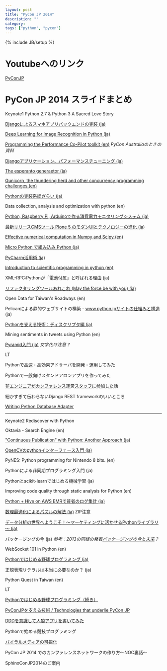 ```yaml
---
layout: post
title: "PyCon JP 2014"
description: ""
category: 
tags: ["python", "pycon"]
---
```

{% include JB/setup %}

# Youtubeへのリンク

[PyConJP](https://www.youtube.com/user/PyConJP/videos)

# PyCon JP 2014 スライドまとめ

Keynote1 Python 2.7 & Python 3 A Sacred Love Story

[Djangoによるスマホアプリバックエンドの実装 \(ja\)](http://www.slideshare.net/nakazawayuichi/pycon-rev005)

[Deep Learning for Image Recognition in Python \(ja\)](http://www.slideshare.net/atelierhide/py-conjp2014-slideshare)

[Programming the Performance Co-Pilot toolkit \(en\)](http://www.performancecopilot.org/papers/pcp-py-dmcache.pdf) *PyCon Australiaのときの資料*

[Djangoアプリケーション、パフォーマンスチューニング \(ja\)](http://www.slideshare.net/hirokiky/pycon2014-django-performance-39037314)

[The esperanto generaetor \(ja\)](http://www.slideshare.net/kawarusosu/the-esperanto-generator)

[Gunicorn, the thundering herd and other concurrency programming challenges \(en\)](https://speakerdeck.com/benoitc/gunicorn-the-thundering-herd-and-other-concurrency-programming-challenges)

[Pythonの実装系総ざらい \(ja\)](http://www.slideshare.net/masahitojp/pyconjp2014)

Data collection, analysis and optimization with python \(en\)

[Python, Raspberry Pi, Arduinoで作る消費電力モニタリングシステム \(ja\)](http://www.slideshare.net/kilo/pythonraspberrypiarduino)

[最新リリースCMSツール Plone 5 のモダンUIとテクノロジーの進化 \(ja\)](http://www.slideshare.net/terapyon/pycon-jp-2014-plone-terada)

[Effective numerical computation in Numpy and Scipy \(en\)](http://www.slideshare.net/hamukazu/effective-numerical-computation-in-num-py-and-scipy)

[Micro Python で組み込み Python \(ja\)](http://www.slideshare.net/hktechno/micro-python-python)

[PyCharm活用術 \(ja\)](http://shimizukawa.bitbucket.org/pyconjp2014-pycharm/index.html)

[Introduction to scientific programming in python \(en\)](https://speakerdeck.com/ohe/introduction-to-scientific-programming-in-python)

XML-RPC:Pythonが「電池付属」と呼ばれる理由 \(ja\)

[リファクタリングツールあれこれ \(May the force be with you\) \(ja\)](http://tell-k.github.io/pyconjp2014/#/)

Open Data for Taiwan's Roadways \(en\)

Pelicanによる静的ウェブサイトの構築 - www.python.jpサイトの仕組みと構造 \(ja\)

[Pythonを支える技術：ディスクリプタ編 \(ja\)](https://speakerdeck.com/knzm/python-wozhi-eruji-shu-deisukuriputabian)

Mining sentiments in tweets using Python \(en\)

[Pyramid入門 \(ja\)](http://www.slideshare.net/aodag/pyconjp-2014-pyramid) *文字化け注意？*

LT

Pythonで高速・高効果アドサーバを開発・運用してみた

Pythonで一般向けスタンドアロンアプリを作ってみた

[非エンジニアがカンファレンス運営スタッフに参加した話](http://www.slideshare.net/mamikotsuda1/pycon-jp-2014-lt)

細かすぎて伝わらないDjango REST frameworkのいいところ

[Writing Python Database Adapter](https://speakerdeck.com/nakagami/pycon-jp-2014-lt)



----

Keynote2 Rediscover with Python

Oktavia - Search Engine \(en\)

["Continuous Publication" with Python: Another Approach \(ja\)](http://www.slideshare.net/mowamowa3/py-con2014jp)

[OpenCVのpythonインターフェース入門 \(ja\)](https://github.com/payashim/tutorial-opencv-python-pyconjp2014)

PyNES: Python programming for Nintendo 8 bits. \(en\)

Pythonによる非同期プログラミング入門 \(ja\)

Pythonとscikit-learnではじめる機械学習 \(ja\)

Improving code quality through static analysis for Python \(en\)

[Python + Hive on AWS EMRで貧者のログ集計 \(ja\)](https://speakerdeck.com/achiku/pycon-jp-2014-python-plus-hive-on-aws-emrdepin-zhe-falseroguji-ji)

[数理最適化によるパズルの解法 \(ja\)](http://goo.gl/kAbWrA) ZIP注意

[データ分析の世界へようこそ！～マーケティングに活かせるPythonライブラリ～ \(ja\)](http://www.slideshare.net/iktakahiro/python-pyconjp-2014)

パッケージングの今 \(ja\) *参考：2013の同様の発表[パッケージングの今と未来](http://www.slideshare.net/aodag/ss-26183017)？*

WebSocket 101 in Python \(en\)

[Pythonではじめる野球プログラミング \(ja\)](http://www.slideshare.net/shinyorke/python-39061157)

正規表現リテラルは本当に必要なのか？ \(ja\)

Python Quest in Taiwan \(en\)

LT

[Pythonではじめる野球プログラミング（続き）](http://www.slideshare.net/shinyorke/pythonpycon-jp-2014-lt)

[PyConJPを支える技術 / Technologies that underlie PyCon JP](http://www.slideshare.net/takanory/pycon-jp-technologies-that-underlie-pycon-jp)

[DDDを意識して人狼アプリを書いてみた](http://www.slideshare.net/ledmonster/pyramid-socketio)

Pythonで始める競技プログラミング

[バイラルメディアの可視化](http://www.slideshare.net/saicologic/ss-39061338)

PyCon JP 2014 でのカンファレンスネットワークの作り方〜NOC裏話〜

SphinxConJP2014のご案内